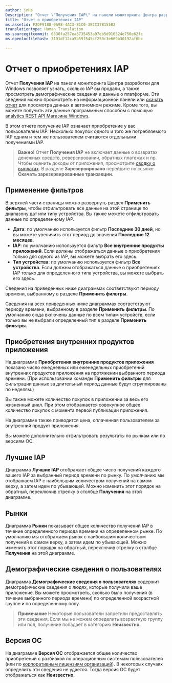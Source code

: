 ```yaml
---
author: jnHs
Description: "Отчет \"Получения IAP\" на панели мониторинга Центра разработки для Windows позволяет узнать, сколько IAP вы продали, а также просмотреть демографические сведения и данные о платформе."
title: "Отчет о приобретениях IAP"
ms.assetid: F2DF9188-0A98-4AC3-81C0-3E2C37B15582
translationtype: Human Translation
ms.sourcegitcommit: 6530fa257ea3735453a97eb5d916524e750e62fc
ms.openlocfilehash: 3191df12ca5b59f545cf250c3e669b30192af6bc

---
```


# Отчет о приобретениях IAP


Отчет **Получения IAP** на панели мониторинга Центра разработки для Windows позволяет узнать, сколько IAP вы продали, а также просмотреть демографические сведения и данные о платформе. Эти сведения можно просмотреть на информационной панели или [скачать отчет](download-analytic-reports.md) для просмотра данных в автономном режиме. Кроме того, вы можете получить эти данные программным способом с помощью [analytics REST API Магазина Windows](../monetize/access-analytics-data-using-windows-store-services.md).

В этом отчете получение IAP означает приобретение у вас пользователем IAP. Несколько покупок одного и того же потребляемого IAP одним и тем же пользователем считаются отдельными получениями IAP.

> **Важно!** Отчет **Получения IAP** не включает данные о возвратах денежных средств, реверсировании, обратных платежах и пр. Чтобы оценить доходы от приложения, просмотрите [сводку о выплатах](payout-summary.md). В разделе **Зарезервировано** перейдите по ссылке **Скачать зарезервированные транзакции**.

## Применение фильтров


В верхней части страницы можно развернуть раздел **Применить фильтры**, чтобы отфильтровать все данные на этой странице по диапазону дат или типу устройства. Вы также можете отфильтровать данные по определенному IAP.

-   **Дата**: по умолчанию используется фильтр **Последние 30 дней**, но вы можете увеличить этот период до значения **Последние 12 месяцев**.
-   **IAP**: по умолчанию используется фильтр **Все внутренние продукты приложений**. Если должны отображаться данные о приобретения только для одного из IAP, вы можете выбрать его здесь.
-   **Тип устройства**: по умолчанию используется фильтр **Все устройства**. Если должны отображаться данные о приобретениях IAP только для определенного типа устройства, вы можете выбрать его здесь.

Сведения на приведенных ниже диаграммах соответствуют периоду времени, выбранному в разделе **Применить фильтры**.

Сведения на всех приведенных ниже диаграммах соответствуют периоду времени, выбранному в разделе **Применить фильтры**. По умолчанию сюда включены данные по всем типам устройств, если только вы не выбрали определенный тип в разделе **Применить фильтры**.

## Приобретения внутренних продуктов приложения


На диаграмме **Приобретения внутренних продуктов приложения** показано число ежедневных или еженедельных приобретений внутренних продуктов приложения на протяжении выбранного периода времени. (При использовании команды **Применить фильтры** для фильтрации данных за длительный период данные будут сгруппированы по неделям.)

Вы также можете количество покупок в приложении за весь его жизненный цикл. При этом отображается совокупное общее количество покупок с момента первой публикации приложения.

На диаграмме также приводится цена, оплаченная пользователем за внутренний продукт приложения.

Вы можете дополнительно отфильтровать результаты по рынкам или по версиям ОС.

## Лучшие IAP


Диаграмма **Лучшие IAP** отображает общее число получений каждого вашего IAP за выбранный период времени по рынку. По умолчанию мы отображаем IAP с наибольшим количеством получений на самом верху, а затем идем по убывающей. Можно изменить этот порядок на обратный, переключив стрелку в столбце **Получения** на этой диаграмме.

## Рынки


Диаграмма **Рынки** показывает общее количество получений IAP в течение определенного периода времени на определенном рынке. По умолчанию мы отображаем рынок с наибольшим количеством получений в самом верху, а затем идем по убывающей. Можно изменить этот порядок на обратный, переключив стрелку в столбце **Получения** на этой диаграмме.

## Демографические сведения о пользователях


Диаграмма **Демографические сведения о пользователях** содержит демографические сведения о людях, которые получили ваше приложение. Вы можете просмотреть, сколько было получений (в течение выбранного периода времени) по определенной возрастной группе и по определенному полу.

> **Примечание** Некоторые пользователи запретили предоставлять эти сведения. Если мы не можем определить возрастную группу или пол, получение попадает в категорию **Неизвестно**.

## Версия ОС


На диаграмме **Версия ОС** отображается общее количество приобретений с разбивкой по операционным системам пользователей (или по [корпоративным лицензиям организаций](organizational-licensing.md)). В некоторых случаях определить эти сведения не удается. Тогда версия ОС будет отображаться как **Неизвестно**.

 

 



<!--HONumber=Jun16_HO4-->



